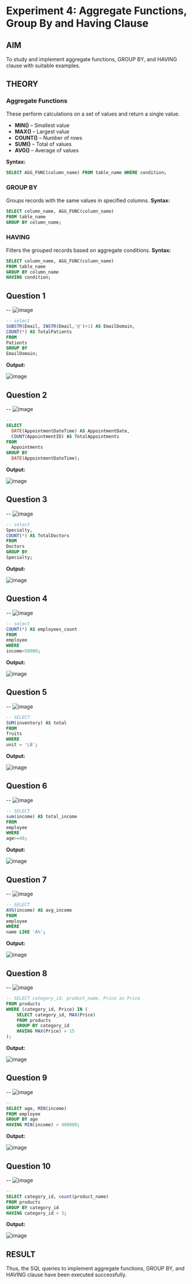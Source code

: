 # Experiment 4: Aggregate Functions, Group By and Having Clause

## AIM
To study and implement aggregate functions, GROUP BY, and HAVING clause with suitable examples.

## THEORY

### Aggregate Functions
These perform calculations on a set of values and return a single value.

- **MIN()** – Smallest value  
- **MAX()** – Largest value  
- **COUNT()** – Number of rows  
- **SUM()** – Total of values  
- **AVG()** – Average of values

**Syntax:**
```sql
SELECT AGG_FUNC(column_name) FROM table_name WHERE condition;
```
### GROUP BY
Groups records with the same values in specified columns.
**Syntax:**
```sql
SELECT column_name, AGG_FUNC(column_name)
FROM table_name
GROUP BY column_name;
```
### HAVING
Filters the grouped records based on aggregate conditions.
**Syntax:**
```sql
SELECT column_name, AGG_FUNC(column_name)
FROM table_name
GROUP BY column_name
HAVING condition;
```

**Question 1**
--
-- ![image](https://github.com/user-attachments/assets/c8b25e49-bc19-4b1b-9591-268a569d836e)


```sql
-- select
SUBSTR(Email, INSTR(Email,'@')+1) AS EmailDomain,
COUNT(*) AS TotalPatients
FROM
Patients
GROUP BY
EmailDomain;
```

**Output:**

![image](https://github.com/user-attachments/assets/f443e432-9d9d-47b0-8441-feb589288b9e)


**Question 2**
---
-- ![image](https://github.com/user-attachments/assets/4b6f967d-90ad-4da8-a2ea-6384df795a48)


```sql
-- 
SELECT 
  DATE(AppointmentDateTime) AS AppointmentDate, 
  COUNT(AppointmentID) AS TotalAppointments
FROM 
  Appointments
GROUP BY 
  DATE(AppointmentDateTime);
```

**Output:**

![image](https://github.com/user-attachments/assets/f668ee0f-3b91-45ed-bd06-5881055f39fc)


**Question 3**
---
-- ![image](https://github.com/user-attachments/assets/f65eddb0-360a-458e-a652-e2474e4392ac)


```sql
-- select
Specialty,
COUNT(*) AS TotalDoctors
FROM
Doctors
GROUP BY
Specialty;
```

**Output:**

![image](https://github.com/user-attachments/assets/6879aacd-9e97-457e-ae2c-6910867eb8d9)


**Question 4**
---
-- ![image](https://github.com/user-attachments/assets/de0f197e-0eae-4689-a998-d444b6099ce8)

```sql
-- select
COUNT(*) AS employees_count
FROM
employee
WHERE
income>50000;
```

**Output:**

![image](https://github.com/user-attachments/assets/ee75ed8f-5aba-4367-a52f-b46bd5447c05)


**Question 5**
---
-- ![image](https://github.com/user-attachments/assets/0adcb46a-4cd1-46c8-bbd8-ef4ffb0fd329)

```sql
-- SELECT
SUM(inventory) AS total
FROM
fruits
WHERE
unit = 'LB';
```

**Output:**

![image](https://github.com/user-attachments/assets/4ee4dd32-25d4-4223-8750-152d75ee423a)

**Question 6**
---
-- ![image](https://github.com/user-attachments/assets/269d0a7a-d805-451d-8bc1-c5a857af3154)

```sql
-- SELECT
sum(income) AS total_income
FROM
employee
WHERE
age>=40;
```

**Output:**

![image](https://github.com/user-attachments/assets/0007df8d-08b7-4f2a-b3d8-d7c83541a805)

**Question 7**
---
-- ![image](https://github.com/user-attachments/assets/ab50d0f9-c1d3-4b9c-997f-6c293730958e)


```sql
-- SELECT
AVG(income) AS avg_income
FROM
employee
WHERE
name LIKE 'A%';
```

**Output:**

![image](https://github.com/user-attachments/assets/afb11255-7a16-459d-aead-0cd84dfe0fd4)


**Question 8**
---
-- ![image](https://github.com/user-attachments/assets/fc1e292f-123b-483a-b04c-6e0f60cdfef5)


```sql
-- SELECT category_id, product_name, Price as Price
FROM products
WHERE (category_id, Price) IN (
    SELECT category_id, MAX(Price)
    FROM products
    GROUP BY category_id
    HAVING MAX(Price) > 15
);

```

**Output:**

![image](https://github.com/user-attachments/assets/07286eb0-0cce-46ed-a5cc-fe5cc1c46c9a)

**Question 9**
---
-- ![image](https://github.com/user-attachments/assets/8eb580b6-703a-4c15-8a4c-6cfef6d5d7ea)


```sql
-- 
SELECT age, MIN(income) 
FROM employee 
GROUP BY age 
HAVING MIN(income) < 400000;
```

**Output:**

![image](https://github.com/user-attachments/assets/313a8d26-22af-4aca-8ba4-3a3641fcec80)

**Question 10**
---
-- ![image](https://github.com/user-attachments/assets/69f73a71-c4d4-451a-91d7-bdadb42d8311)

```sql
-- 
SELECT category_id, count(product_name)
FROM products
GROUP BY category_id
HAVING category_id < 3;

```

**Output:**

![image](https://github.com/user-attachments/assets/aa449b18-dfe3-403b-9f4e-7d34e5fc88fd)

## RESULT
Thus, the SQL queries to implement aggregate functions, GROUP BY, and HAVING clause have been executed successfully.
